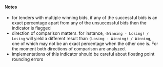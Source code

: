 #### Notes

- for tenders with multiple winning bids, if any of the successful bids is an exact percentage apart from any of the unsuccessful bids then the indicator is flagged
- direction of comparison matters. for instance, `(Winning - Losing) / Losing` will yield a different result than `(Losing - Winning) / Winning`, one of which may not be an exact percentage when the other one is. For the moment both directions of comparison are analyzed.
- implementations of this indicator should be careful about floating point rounding errors